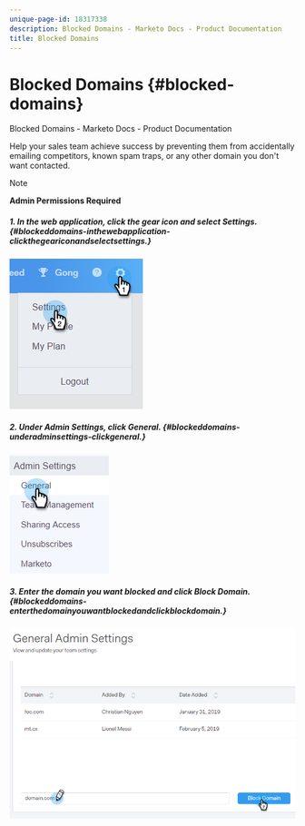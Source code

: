 ```yaml
---
unique-page-id: 18317338
description: Blocked Domains - Marketo Docs - Product Documentation
title: Blocked Domains
---
```


# Blocked Domains {#blocked-domains}

Blocked Domains - Marketo Docs - Product Documentation

Help your sales team achieve success by preventing them from accidentally emailing competitors, known spam traps, or any other domain you don't want contacted.

>[!NOTE]
>
>**Admin Permissions Required**

##### 1. In the web application, click the gear icon and select Settings. {#blockeddomains-inthewebapplication-clickthegeariconandselectsettings.}

![](assets/one-3.png)

##### 2. Under Admin Settings, click General. {#blockeddomains-underadminsettings-clickgeneral.}

![](assets/two-3.png)

##### 3. Enter the domain you want blocked and click Block Domain. {#blockeddomains-enterthedomainyouwantblockedandclickblockdomain.}

![](assets/three-3.png)

